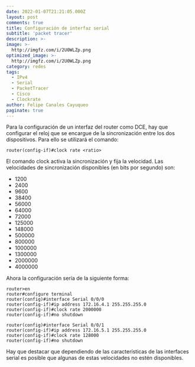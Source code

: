 ```yaml
---
date: 2022-01-07T21:21:05.000Z
layout: post
comments: true
title: Configuración de interfaz serial
subtitle: 'packet tracer'
description: >-
image: >-
  http://imgfz.com/i/2U0WLZp.png
optimized_image: >-
  http://imgfz.com/i/2U0WLZp.png
category: redes
tags:
  - IPv4
  - Serial
  - PacketTracer
  - Cisco
  - Clockrate
author: Felipe Canales Cayuqueo
paginate: true
---
```


Para la configuración de un interfaz del router como DCE, hay que configurar el reloj que se encargue de la sincronización entre los dos dispositivos. Para ello se utilizará el comando: 

```
router(config-if)#clock rate <ratio>
```

El comando clock activa la sincronización y fija la velocidad. Las velocidades de sincronización disponibles (en bits por segundo) son:

* 1200
* 2400
* 9600
* 38400
* 56000
* 64000
* 72000
* 125000
* 148000
* 500000
* 800000
* 1000000
* 1300000
* 2000000
* 4000000

Ahora la configuración sería de la siguiente forma:

```
router>en
router#configure terminal
router(config)#interface Serial 0/0/0
router(config-if)#ip address 172.16.4.1 255.255.255.0
router(config-if)#clock rate 2000000
router(config-if)#no shutdown

router(config)#interface Serial 0/0/1
router(config-if)#ip address 172.16.5.1 255.255.255.0
router(config-if)#clock rate 128000
router(config-if)#no shutdown
```

Hay que destacar que dependiendo de las características de las interfaces serial es posible que algunas de estas velocidades no estén disponibles.

